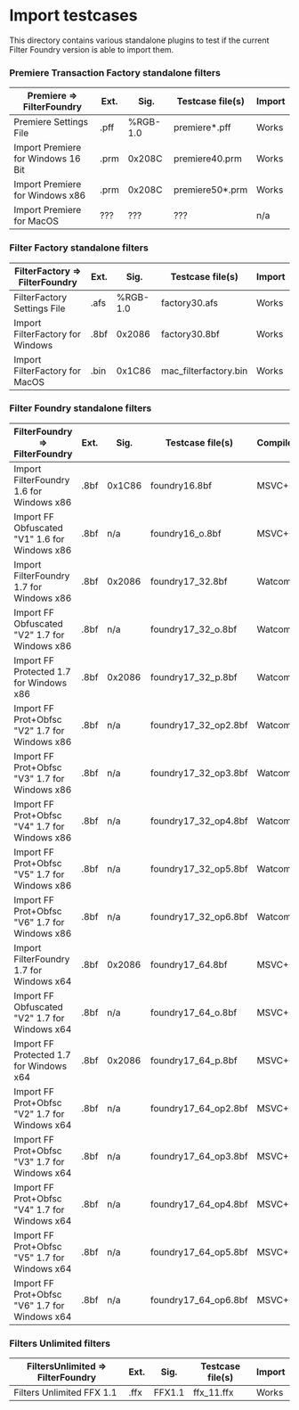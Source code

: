 # Import testcases

This directory contains various standalone plugins to test if the current Filter Foundry version is able to import them.

### Premiere Transaction Factory standalone filters

| Premiere => FilterFoundry                 | Ext.   | Sig.     | Testcase file(s)         | Import          |
| ------------------------------------------| -------| ---------| -------------------------| ----------------|
| Premiere Settings File                    | .pff   | %RGB-1.0 | premiere*.pff            | Works           |
| Import Premiere for Windows 16 Bit        | .prm   | 0x208C   | premiere40.prm           | Works           |
| Import Premiere for Windows x86           | .prm   | 0x208C   | premiere50*.prm          | Works           |
| Import Premiere for MacOS                 | ???    | ???      | ???                      | n/a             |

### Filter Factory standalone filters

| FilterFactory => FilterFoundry            | Ext.   | Sig.     | Testcase file(s)         | Import          |
| ------------------------------------------| -------| ---------| -------------------------| ----------------|
| FilterFactory Settings File               | .afs   | %RGB-1.0 | factory30.afs            | Works           |
| Import FilterFactory for Windows          | .8bf   | 0x2086   | factory30.8bf            | Works           |
| Import FilterFactory for MacOS            | .bin   | 0x1C86   | mac_filterfactory.bin    | Works           |

### Filter Foundry standalone filters

| FilterFoundry => FilterFoundry                 | Ext.   | Sig.     | Testcase file(s)         | Compiler | Import          |
| -----------------------------------------------| -------| ---------| -------------------------| ---------| ----------------|
| Import FilterFoundry      1.6 for Windows x86  | .8bf   | 0x1C86   | foundry16.8bf            | MSVC++   | Works           |
| Import FF Obfuscated "V1" 1.6 for Windows x86  | .8bf   | n/a      | foundry16_o.8bf          | MSVC++   | Works           |
| Import FilterFoundry      1.7 for Windows x86  | .8bf   | 0x2086   | foundry17_32.8bf         | Watcom   | Works           |
| Import FF Obfuscated "V2" 1.7 for Windows x86  | .8bf   | n/a      | foundry17_32_o.8bf       | Watcom   | Works           |
| Import FF Protected       1.7 for Windows x86  | .8bf   | 0x2086   | foundry17_32_p.8bf       | Watcom   | Locked OK       |
| Import FF Prot+Obfsc "V2" 1.7 for Windows x86  | .8bf   | n/a      | foundry17_32_op2.8bf     | Watcom   | Locked OK       |
| Import FF Prot+Obfsc "V3" 1.7 for Windows x86  | .8bf   | n/a      | foundry17_32_op3.8bf     | Watcom   | Locked OK       |
| Import FF Prot+Obfsc "V4" 1.7 for Windows x86  | .8bf   | n/a      | foundry17_32_op4.8bf     | Watcom   | Locked OK       |
| Import FF Prot+Obfsc "V5" 1.7 for Windows x86  | .8bf   | n/a      | foundry17_32_op5.8bf     | Watcom   | Locked OK       |
| Import FF Prot+Obfsc "V6" 1.7 for Windows x86  | .8bf   | n/a      | foundry17_32_op6.8bf     | Watcom   | Locked OK       |
| Import FilterFoundry      1.7 for Windows x64  | .8bf   | 0x2086   | foundry17_64.8bf         | MSVC++   | Works           |
| Import FF Obfuscated "V2" 1.7 for Windows x64  | .8bf   | n/a      | foundry17_64_o.8bf       | MSVC++   | Works           |
| Import FF Protected       1.7 for Windows x64  | .8bf   | 0x2086   | foundry17_64_p.8bf       | MSVC++   | Locked OK       |
| Import FF Prot+Obfsc "V2" 1.7 for Windows x64  | .8bf   | n/a      | foundry17_64_op2.8bf     | MSVC++   | Locked OK       |
| Import FF Prot+Obfsc "V3" 1.7 for Windows x64  | .8bf   | n/a      | foundry17_64_op3.8bf     | MSVC++   | Locked OK       |
| Import FF Prot+Obfsc "V4" 1.7 for Windows x64  | .8bf   | n/a      | foundry17_64_op4.8bf     | MSVC++   | Locked OK       |
| Import FF Prot+Obfsc "V5" 1.7 for Windows x64  | .8bf   | n/a      | foundry17_64_op5.8bf     | MSVC++   | Locked OK       |
| Import FF Prot+Obfsc "V6" 1.7 for Windows x64  | .8bf   | n/a      | foundry17_64_op6.8bf     | MSVC++   | Locked OK       |

### Filters Unlimited filters

| FiltersUnlimited => FilterFoundry         | Ext.   | Sig.     | Testcase file(s)         | Import          |
| ------------------------------------------| -------| ---------| -------------------------| ----------------|
| Filters Unlimited FFX 1.1                 | .ffx   | FFX1.1   | ffx_11.ffx               | Works           |
